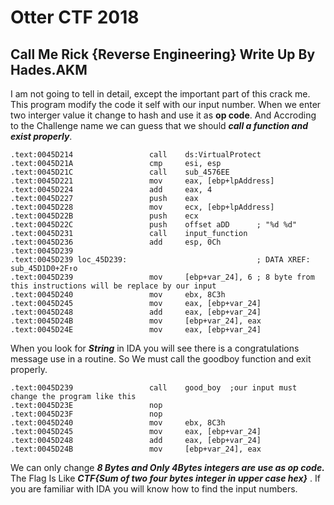<h1>Otter CTF 2018</h1>

<h2> Call Me Rick {Reverse Engineering} Write Up By Hades.AKM</h2> 


I am not going to tell in detail, except the important part of this crack me. This program modify the code it self with our input number. When we enter two interger value it change to hash and use it as **op code**. And Accroding to the Challenge name we can guess that we should ***call a function and exist properly***. 

```assembly
.text:0045D214                 call    ds:VirtualProtect
.text:0045D21A                 cmp     esi, esp
.text:0045D21C                 call    sub_4576EE
.text:0045D221                 mov     eax, [ebp+lpAddress]
.text:0045D224                 add     eax, 4
.text:0045D227                 push    eax
.text:0045D228                 mov     ecx, [ebp+lpAddress]
.text:0045D22B                 push    ecx
.text:0045D22C                 push    offset aDD      ; "%d %d"
.text:0045D231                 call    input_function
.text:0045D236                 add     esp, 0Ch
.text:0045D239
.text:0045D239 loc_45D239:                             ; DATA XREF: sub_45D1D0+2F↑o
.text:0045D239                 mov     [ebp+var_24], 6 ; 8 byte from this instructions will be replace by our input
.text:0045D240                 mov     ebx, 8C3h
.text:0045D245                 mov     eax, [ebp+var_24]
.text:0045D248                 add     eax, [ebp+var_24]
.text:0045D24B                 mov     [ebp+var_24], eax
.text:0045D24E                 mov     eax, [ebp+var_24]
```

When you look for ***String*** in IDA you will see there is a congratulations message use in a routine. So We must call the goodboy function and exit properly. 

```assembly
.text:0045D239                 call    good_boy  ;our input must change the program like this
.text:0045D23E                 nop
.text:0045D23F                 nop
.text:0045D240                 mov     ebx, 8C3h
.text:0045D245                 mov     eax, [ebp+var_24]
.text:0045D248                 add     eax, [ebp+var_24]
.text:0045D24B                 mov     [ebp+var_24], eax
```

We can only change ***8 Bytes and Only 4Bytes integers are use as op code.*** The Flag Is Like ***CTF{Sum of two four bytes integer in upper case hex}*** . If you are familiar with IDA you will know how to find the input numbers.

